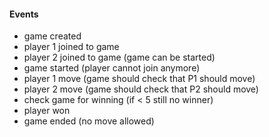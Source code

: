 #### Events

-   game created
-   player 1 joined to game
-   player 2 joined to game (game can be started)
-   game started (player cannot join anymore)
-   player 1 move (game should check that P1 should move)
-   player 2 move (game should check that P2 should move)
-   check game for winning (if < 5 still no winner)
-   player won
-   game ended (no move allowed)

